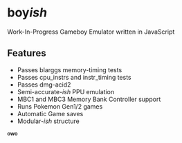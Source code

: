 # **boy***ish*    
Work-In-Progress Gameboy Emulator written in JavaScript  
  
## Features    
* Passes blarggs memory-timing tests  
* Passes cpu_instrs and instr_timing tests  
* Passes dmg-acid2  
* Semi-accurate-*ish* PPU emulation  
* MBC1 and MBC3 Memory Bank Controller support  
* Runs Pokemon Gen1/2 games  
* Automatic Game saves  
* Modular-*ish* structure  

<sub>**owo**</sub>
